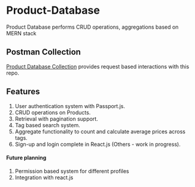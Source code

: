 # Product-Database
Product Database performs CRUD operations, aggregations based on MERN stack

## Postman Collection

<a href="https://documenter.getpostman.com/view/16492252/Tzm2Jxgj">Product Database Collection</a> provides request based interactions with this repo.

## Features
1. User authentication system with Passport.js.
2. CRUD operations on Products.
3. Retrieval with pagination support.
4. Tag based search system.
5. Aggregate functionality to count and calculate average prices across tags.
6. Sign-up and login complete in React.js (Others - work in progress).

#### Future planning
1. Permission based system for different profiles
2. Integration with react.js

